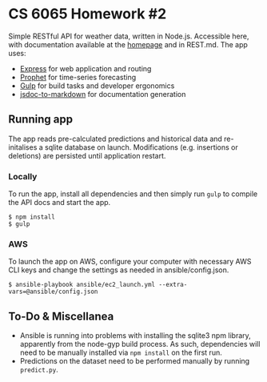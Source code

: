 # CS 6065 Homework #2

Simple RESTful API for weather data, written in Node.js. Accessible here, with documentation available at the [homepage](http://dereksaiditwouldbe.ddns.net) and in REST.md. The app uses:

* [Express](http://expressjs.com) for web application and routing
* [Prophet](https://www.npmjs.com/package/nostradamus) for time-series forecasting
* [Gulp](http://gulpjs.com) for build tasks and developer ergonomics
* [jsdoc-to-markdown](https://github.com/jsdoc2md/jsdoc-to-markdown) for documentation generation

## Running app

The app reads pre-calculated predictions and historical data and re-initalises a sqlite database on launch. Modifications (e.g. insertions or deletions) are persisted until application restart.

### Locally

To run the app, install all dependencies and then simply run `gulp` to compile the API docs and start the app.

    $ npm install
    $ gulp

### AWS

To launch the app on AWS, configure your computer with necessary AWS CLI keys and change the settings as needed in ansible/config.json.

    $ ansible-playbook ansible/ec2_launch.yml --extra-vars=@ansible/config.json

## To-Do & Miscellanea

* Ansible is running into problems with installing the sqlite3 npm library, apparently from the node-gyp build process. As such, dependencies will need to be manually installed via `npm install` on the first run.
* Predictions on the dataset need to be performed manually by running `predict.py`.
